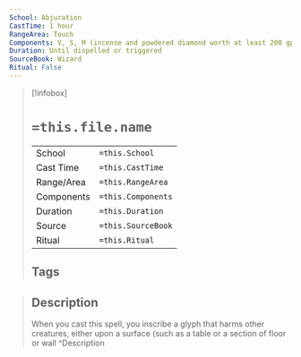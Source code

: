 ```yaml
---
School: Abjuration
CastTime: 1 hour
RangeArea: Touch
Components: V, S, M (incense and powdered diamond worth at least 200 gp, which the spell consumes)
Duration: Until dispelled or triggered
SourceBook: Wizard
Ritual: False
---
```

> [!infobox]
>
> # `=this.file.name`
> |            |                    |
> | ---------- | ------------------ |
> | School     | `=this.School`     |
> | Cast Time  | `=this.CastTime`   |
> | Range/Area | `=this.RangeArea`  |
> | Components | `=this.Components` |
> | Duration   | `=this.Duration`   |
> | Source     | `=this.SourceBook` |
> | Ritual     | `=this.Ritual`     |
>## Tags
>

> ## Description
> When you cast this spell, you inscribe a glyph that harms other creatures, either upon a surface (such as a table or a section of floor or wall
> ^Description